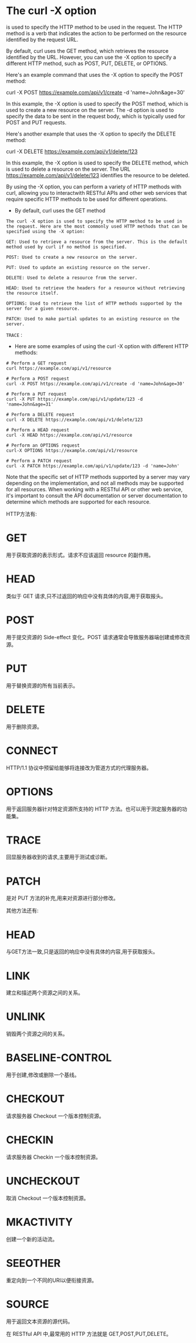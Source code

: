 # The curl -X option

 is used to specify the HTTP method to be used in the request. The HTTP method is a verb that indicates the action to be performed on the resource identified by the request URL.

By default, curl uses the GET method, which retrieves the resource identified by the URL. However, you can use the -X option to specify a different HTTP method, such as POST, PUT, DELETE, or OPTIONS.

Here's an example command that uses the -X option to specify the POST method:

curl -X POST https://example.com/api/v1/create -d 'name=John&age=30'

In this example, the -X option is used to specify the POST method, which is used to create a new resource on the server. The -d option is used to specify the data to be sent in the request body, which is typically used for POST and PUT requests.

Here's another example that uses the -X option to specify the DELETE method:

curl -X DELETE https://example.com/api/v1/delete/123

In this example, the -X option is used to specify the DELETE method, which is used to delete a resource on the server. The URL https://example.com/api/v1/delete/123 identifies the resource to be deleted.

By using the -X option, you can perform a variety of HTTP methods with curl, allowing you to interactwith RESTful APIs and other web services that require specific HTTP methods to be used for different operations.


- By default, curl uses the GET method
```
The curl -X option is used to specify the HTTP method to be used in the request. Here are the most commonly used HTTP methods that can be specified using the -X option:

GET: Used to retrieve a resource from the server. This is the default method used by curl if no method is specified.

POST: Used to create a new resource on the server.

PUT: Used to update an existing resource on the server.

DELETE: Used to delete a resource from the server.

HEAD: Used to retrieve the headers for a resource without retrieving the resource itself.

OPTIONS: Used to retrieve the list of HTTP methods supported by the server for a given resource.

PATCH: Used to make partial updates to an existing resource on the server.

TRACE：
```
- Here are some examples of using the curl -X option with different HTTP methods:
```
# Perform a GET request
curl https://example.com/api/v1/resource

# Perform a POST request
curl -X POST https://example.com/api/v1/create -d 'name=John&age=30'

# Perform a PUT request
curl -X PUT https://example.com/api/v1/update/123 -d 'name=John&age=31'

# Perform a DELETE request
curl -X DELETE https://example.com/api/v1/delete/123

# Perform a HEAD request
curl -X HEAD https://example.com/api/v1/resource

# Perform an OPTIONS request
curl-X OPTIONS https://example.com/api/v1/resource

# Perform a PATCH request
curl -X PATCH https://example.com/api/v1/update/123 -d 'name=John'
```
Note that the specific set of HTTP methods supported by a server may vary depending on the implementation, and not all methods may be supported for all resources. When working with a RESTful API or other web service, it's important to consult the API documentation or server documentation to determine which methods are supported for each resource.

HTTP方法有:

# GET
用于获取资源的表示形式。请求不应该返回 resource 的副作用。

# HEAD 
类似于 GET 请求,只不过返回的响应中没有具体的内容,用于获取报头。

# POST
用于提交资源的 Side-effect 变化。POST 请求通常会导致服务器端创建或修改资源。

# PUT 
用于替换资源的所有当前表示。

# DELETE 
用于删除资源。

# CONNECT
HTTP/1.1 协议中预留给能够将连接改为管道方式的代理服务器。

# OPTIONS 
用于返回服务器针对特定资源所支持的 HTTP 方法。也可以用于测定服务器的功能集。

# TRACE
回显服务器收到的请求,主要用于测试或诊断。

# PATCH
是对 PUT 方法的补充,用来对资源进行部分修改。

其他方法还有:

# HEAD
与GET方法一致,只是返回的响应中没有具体的内容,用于获取报头。

# LINK
建立和描述两个资源之间的关系。

# UNLINK
销毁两个资源之间的关系。

# BASELINE-CONTROL
用于创建,修改或删除一个基线。

# CHECKOUT 
请求服务器 Checkout 一个版本控制资源。

# CHECKIN
请求服务器 Checkin 一个版本控制资源。

# UNCHECKOUT
取消 Checkout 一个版本控制资源。 

# MKACTIVITY
创建一个新的活动流。

# SEEOTHER 
重定向到一个不同的URI以便衔接资源。

# SOURCE
用于返回文本资源的源代码。

在 RESTful API 中,最常用的 HTTP 方法就是 GET,POST,PUT,DELETE。
